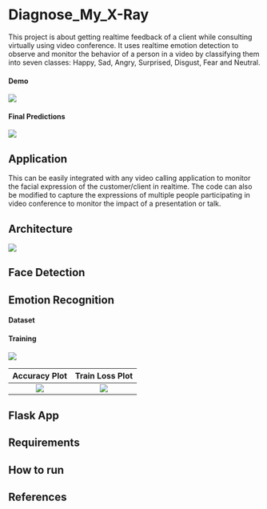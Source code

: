# Diagnose_My_X-Ray

This project is about getting realtime feedback of a client while consulting virtually using video conference. It uses realtime emotion detection to observe and monitor the behavior of a person in a video by classifying them into seven classes: Happy, Sad, Angry, Surprised, Disgust, Fear and Neutral.

#### Demo
![](https://github.com/Ayush-Mi/Diagnose_My_X-Ray/blob/main/static/for_readme/final_diagnosis.gif)

#### Final Predictions
![](https://github.com/Ayush-Mi/Diagnose_My_X-Ray/blob/main/static/for_readme/prediction.png)

## Application
This can be easily integrated with any video calling application to monitor the facial expression of the customer/client in realtime. The code can also be modified to capture the expressions of multiple people participating in video conference to monitor the impact of a presentation or talk.

## Architecture
![](https://github.com/Ayush-Mi/Diagnose_My_X-Ray/blob/main/static/for_readme/prediction.png)


## Face Detection

## Emotion Recognition

#### Dataset

#### Training

![](https://github.com/Ayush-Mi/Realtimg_E-Consult_Quality_Monitoring/blob/main/images/model_arch.png)

Accuracy Plot | Train Loss Plot
:---: | :---:
![](https://github.com/Ayush-Mi/Realtimg_E-Consult_Quality_Monitoring/blob/main/images/cnn_accuracy_plot.png) | ![](https://github.com/Ayush-Mi/Realtimg_E-Consult_Quality_Monitoring/blob/main/images/cnn_loss_plot.png)

## Flask App

## Requirements

## How to run

## References
